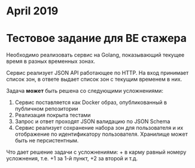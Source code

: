 # April 2019

# Тестовое задание для BE стажера

Необходимо реализовать сервис на Golang, показывающий текущее время в разных временных зонах.

Сервис реализует JSON API работающее по HTTP. На вход принимает список зон, в ответе выдает список зон с текущим временем в них.

Задача **может** быть решена со следующими усложнениями:

1. Сервис поставляется как Docker образ, опубликованный в публичном репозитории
2. Реализация покрыта тестами
3. Запрос и ответ проходят JSON валидацию по JSON Schema
4. Сервис реализует сохранение набора зон для пользователя и их отображение по идентификатору пользователя. Хранилище может быть не персистентным.

Что дает решение задачи с усложнениями: + в карму равный номеру усложнения, т.е. +1 за 1-й пункт, +2 за второй и т.д.
